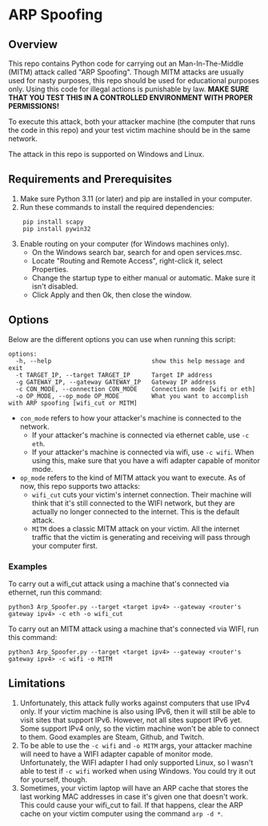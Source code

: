 # ARP Spoofing
## Overview
This repo contains Python code for carrying out an Man-In-The-Middle (MITM) attack called "ARP Spoofing". Though MITM attacks are usually used for nasty purposes, this repo should be used for educational purposes only. Using this code for illegal actions is punishable by law. <strong> MAKE SURE THAT YOU TEST THIS IN A CONTROLLED ENVIRONMENT WITH PROPER PERMISSIONS!</strong> 
<br>

To execute this attack, both your attacker machine (the computer that runs the code in this repo) and your test victim machine should be in the same network. 

The attack in this repo is supported on Windows and Linux.

## Requirements and Prerequisites
1. Make sure Python 3.11 (or later) and pip are installed in your computer.
2. Run these commands to install the required dependencies:
```
    pip install scapy
    pip install pywin32
```
3. Enable routing on your computer (for Windows machines only). 
    - On the Windows search bar, search for and open services.msc.
    - Locate "Routing and Remote Access", right-click it, select Properties.
    - Change the startup type to either manual or automatic. Make sure it isn't disabled.
    - Click Apply and then Ok, then close the window.

## Options
Below are the different options you can use when running this script:
```
options:
  -h, --help                            show this help message and exit
  -t TARGET_IP, --target TARGET_IP      Target IP address
  -g GATEWAY_IP, --gateway GATEWAY_IP   Gateway IP address
  -c CON_MODE, --connection CON_MODE    Connection mode [wifi or eth]
  -o OP_MODE, --op_mode OP_MODE         What you want to accomplish with ARP spoofing [wifi_cut or MITM]
```
* `con_mode` refers to how your attacker's machine is connected to the network. 
    * If your attacker's machine is connected via ethernet cable, use `-c eth`. 
    * If your attacker's machine is connected via wifi, use `-c wifi`. When using this, make sure that you have a wifi adapter capable of monitor mode.
* `op_mode` refers to the kind of MITM attack you want to execute. As of now, this repo supports two attacks:
     * `wifi_cut` cuts your victim's internet connection. Their machine will think that it's still connected to the WIFI network, but they are actually no longer connected to the internet. This is the default attack.
     * `MITM` does a classic MITM attack on your victim. All the internet traffic that the victim is generating and receiving will pass through your computer first.

### Examples
To carry out a wifi_cut attack using a machine that's connected via ethernet, run this command:
```
python3 Arp_Spoofer.py --target <target ipv4> --gateway <router's gateway ipv4> -c eth -o wifi_cut
```

To carry out an MITM attack using a machine that's connected via WIFI, run this command:
```
python3 Arp_Spoofer.py --target <target ipv4> --gateway <router's gateway ipv4> -c wifi -o MITM
```

## Limitations
1. Unfortunately, this attack fully works against computers that use IPv4 only. If your victim machine is also using IPv6, then it will still be able to visit sites that support IPv6. However, not all sites support IPv6 yet. Some support IPv4 only, so the victim machine won't be able to connect to them. Good examples are Steam, Github, and Twitch.
2. To be able to use the `-c wifi` and `-o MITM` args, your attacker machine will need to have a WIFI adapter capable of monitor mode. Unfortunately, the WIFI adapter I had only supported Linux, so I wasn't able to test if `-c wifi` worked when using Windows. You could try it out for yourself, though.
3. Sometimes, your victim laptop will have an ARP cache that stores the last working MAC addresses in case it's given one that doesn't work. This could cause your wifi_cut to fail. If that happens, clear the ARP cache on your victim computer using the command `arp -d *`.